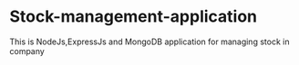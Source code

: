 # Stock-management-application
This is NodeJs,ExpressJs and MongoDB application for managing stock in company
